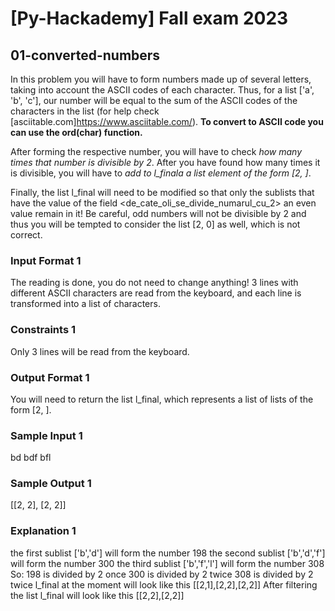 # [Py-Hackademy] Fall exam 2023

## 01-converted-numbers

In this problem you will have to form numbers made up of several letters, taking into account the ASCII codes of each character.
Thus, for a list ['a', 'b', 'c'], our number will be equal to the sum of the ASCII codes of the characters in the list (for help check [asciitable.com]<https://www.asciitable.com/>).
**To convert to ASCII code you can use the ord(char) function.**

After forming the respective number, you will have to check *how many times that number is divisible by 2*.
After you have found how many times it is divisible, you will have to *add to l_finala a list element of the form [2, ]*.

Finally, the list l_final will need to be modified so that only the sublists that have the value of the field <de_cate_oli_se_divide_numarul_cu_2> an even value remain in it!
Be careful, odd numbers will not be divisible by 2 and thus you will be tempted to consider the list [2, 0] as well, which is not correct.

### Input Format 1

The reading is done, you do not need to change anything! 3 lines with different ASCII characters are read from the keyboard, and each line is transformed into a list of characters.

### Constraints 1

Only 3 lines will be read from the keyboard.

### Output Format 1

You will need to return the list l_final, which represents a list of lists of the form [2, ].

### Sample Input 1

bd
bdf
bfl

### Sample Output 1

[[2, 2], [2, 2]]

### Explanation 1

the first sublist ['b','d'] will form the number 198 the second sublist ['b','d','f'] will form the number 300 the third sublist ['b','f','l'] will form the number 308
So: 198 is divided by 2 once 300 is divided by 2 twice 308 is divided by 2 twice
l_final at the moment will look like this [[2,1],[2,2],[2,2]]
After filtering the list l_final will look like this [[2,2],[2,2]]
